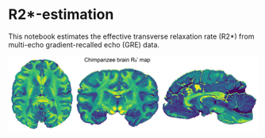 # R2*-estimation
This notebook estimates the effective transverse relaxation rate (R2*) from multi-echo gradient-recalled echo (GRE) data.

![](R2star.map.png)
